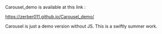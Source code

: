 Carousel_demo is available at this link :  

https://zerber011.github.io/Carousel_demo/

Carousel is just a demo version without JS. This is a swiftly summer work. 
